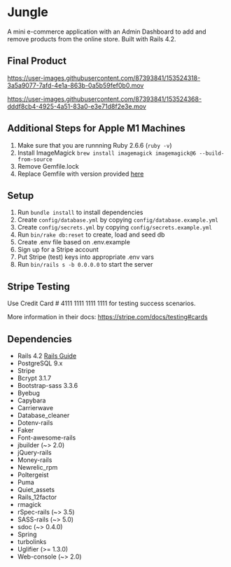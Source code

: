 # Jungle

A mini e-commerce application with an Admin Dashboard to add and remove products from the online store. Built with Rails 4.2.


## Final Product


https://user-images.githubusercontent.com/87393841/153524318-3a5a9077-7afd-4e1a-863b-0a5b59fef0b0.mov



https://user-images.githubusercontent.com/87393841/153524368-dddf8cb4-4925-4a51-83a0-e3e71d8f2e3e.mov



## Additional Steps for Apple M1 Machines

1. Make sure that you are runnning Ruby 2.6.6 (`ruby -v`)
1. Install ImageMagick `brew install imagemagick imagemagick@6 --build-from-source`
2. Remove Gemfile.lock
3. Replace Gemfile with version provided [here](https://gist.githubusercontent.com/FrancisBourgouin/831795ae12c4704687a0c2496d91a727/raw/ce8e2104f725f43e56650d404169c7b11c33a5c5/Gemfile)

## Setup

1. Run `bundle install` to install dependencies
2. Create `config/database.yml` by copying `config/database.example.yml`
3. Create `config/secrets.yml` by copying `config/secrets.example.yml`
4. Run `bin/rake db:reset` to create, load and seed db
5. Create .env file based on .env.example
6. Sign up for a Stripe account
7. Put Stripe (test) keys into appropriate .env vars
8. Run `bin/rails s -b 0.0.0.0` to start the server

## Stripe Testing

Use Credit Card # 4111 1111 1111 1111 for testing success scenarios.

More information in their docs: <https://stripe.com/docs/testing#cards>

## Dependencies

* Rails 4.2 [Rails Guide](http://guides.rubyonrails.org/v4.2/)
* PostgreSQL 9.x
* Stripe
* Bcrypt 3.1.7
* Bootstrap-sass 3.3.6
* Byebug
* Capybara
* Carrierwave
* Database_cleaner
* Dotenv-rails
* Faker
* Font-awesome-rails
* jbuilder (~> 2.0)
* jQuery-rails
* Money-rails
* Newrelic_rpm
* Poltergeist
* Puma
* Quiet_assets
* Rails_12factor
* rmagick
* rSpec-rails (~> 3.5)
* SASS-rails (~> 5.0)
* sdoc (~> 0.4.0)
* Spring
* turbolinks
* Uglifier (>= 1.3.0)
* Web-console (~> 2.0)
